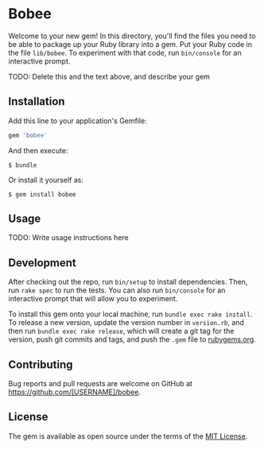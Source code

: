 # Bobee

Welcome to your new gem! In this directory, you'll find the files you need to be able to package up your Ruby library into a gem. Put your Ruby code in the file `lib/bobee`. To experiment with that code, run `bin/console` for an interactive prompt.

TODO: Delete this and the text above, and describe your gem

## Installation

Add this line to your application's Gemfile:

```ruby
gem 'bobee'
```

And then execute:

    $ bundle

Or install it yourself as:

    $ gem install bobee

## Usage

TODO: Write usage instructions here

## Development

After checking out the repo, run `bin/setup` to install dependencies. Then, run `rake spec` to run the tests. You can also run `bin/console` for an interactive prompt that will allow you to experiment.

To install this gem onto your local machine, run `bundle exec rake install`. To release a new version, update the version number in `version.rb`, and then run `bundle exec rake release`, which will create a git tag for the version, push git commits and tags, and push the `.gem` file to [rubygems.org](https://rubygems.org).

## Contributing

Bug reports and pull requests are welcome on GitHub at https://github.com/[USERNAME]/bobee.


## License

The gem is available as open source under the terms of the [MIT License](http://opensource.org/licenses/MIT).

